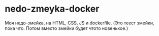 # nedo-zmeyka-docker
Моя недо-змейка, на HTML, CSS, JS и dockerfile. (Это теест змейки, пока что. Потом вместо змейки будет чтото новенькое.)
